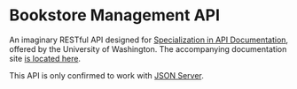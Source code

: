 # Bookstore Management API

An imaginary RESTful API designed for [Specialization in API Documentation](https://www.pce.uw.edu/specializations/api-documentation), offered by the University of Washington. The accompanying documentation site [is located here](https://btbristow.github.io/bookstore-management-api/).

This API is only confirmed to work with [JSON Server](https://www.npmjs.com/package/json-server).
